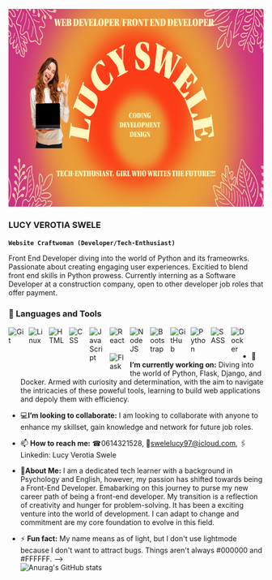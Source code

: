 <p align="center">
<img width="990px" height="390px" src="Untitled.png">
</p>

### LUCY VEROTIA SWELE

  **`Website Craftwoman (Developer/Tech-Enthusiast)`**
 
 Front End Developer diving into the world of Python and its frameowrks. Passionate about creating engaging user experiences. Excitied to blend front end skills in Python prowess. Currently interning as a Software Developer at a construction company, open to other developer job roles that offer payment. 

### 🧰 Languages and Tools

<img align="left" alt="Git" width="30px" style="padding-right:10px;" src="https://cdn.jsdelivr.net/gh/devicons/devicon/icons/git/git-original.svg" />
<img align="left" alt="Linux" width="30px" style="padding-right:10px;" src="https://cdn.jsdelivr.net/gh/devicons/devicon/icons/linux/linux-original.svg" />
<img align="left" alt="HTML" width="30px" style="padding-right:10px;" src="https://cdn.jsdelivr.net/gh/devicons/devicon/icons/html5/html5-plain.svg" />
<img align="left" alt="CSS" width="30px" style="padding-right:10px;" src="https://cdn.jsdelivr.net/gh/devicons/devicon/icons/css3/css3-plain.svg" />
<img align="left" alt="JavaScript" width="30px" style="padding-right:10px;" src="https://cdn.jsdelivr.net/gh/devicons/devicon/icons/javascript/javascript-plain.svg" />
<img align="left" alt="React" width="30px" style="padding-right:10px;" src="https://cdn.jsdelivr.net/gh/devicons/devicon/icons/react/react-original.svg" />
<img align="left" alt="NodeJS" width="30px" style="padding-right:10px;" src="https://cdn.jsdelivr.net/gh/devicons/devicon/icons/nodejs/nodejs-original.svg" />
<img align="left" alt="Bootstrap" width="30px" style="padding-right:10px;" src="https://cdn.jsdelivr.net/gh/devicons/devicon/icons/bootstrap/bootstrap-original.svg" />
<img align="left" alt="GitHub" width="30px" style="padding-right:10px;" src="https://cdn.jsdelivr.net/gh/devicons/devicon/icons/github/github-original.svg" />
<img align="left" alt="Python" width="30px" style="padding-right:10px;" src="https://cdn.jsdelivr.net/gh/devicons/devicon/icons/python/python-original.svg" />
<img align="left" alt="SASS" width="30px" style="padding-right:10px;" src="https://cdn.jsdelivr.net/gh/devicons/devicon/icons/sass/sass-original.svg" />
<img align="left" alt="Docker" width="30px" style="padding-right:10px;" src="https://cdn.jsdelivr.net/gh/devicons/devicon/icons/docker/docker-original.svg" />
<img align="left" alt="Flask" width="30px" style="padding-right:10px;" src="https://cdn.jsdelivr.net/gh/devicons/devicon/icons/flask/flask-original.svg" />
 <br />
<br />


- 🔭 <strong>I’m currently working on:</strong>
   Diving into the world of Python, Flask, Django, and Docker. Armed with curiosity and determination, with the aim to navigate the intricacies of these poweful tools, learning to build web applications and depoly them with efficiency. 
  
-  💻<strong>I’m looking to collaborate:</strong>
  I am looking to collaborate with anyone to enhance my skillset, gain knowledge and network for future job roles.
- 📫 <strong>How to reach me:</strong>
☎0614321528, 📩swelelucy97@icloud.com, 🖇Linkedin: Lucy Verotia Swele
-  💬<strong>About Me:</strong>
I am a dedicated tech learner with a background in Psychology and English, however, my passion has shifted towards being a Front-End Developer. Emabarking on this journey to purse my new career path of being a front-end developer. My transition is a reflection of creativity and hunger for problem-solving. It has been a exciting venture into the world of development. I can adapt to change and commitment are my core foundation to evolve in this field.
- ⚡ <strong>Fun fact:</strong>
My name means as of light, but I don't use lightmode because I don't want to attract bugs. Things aren't always #000000 and #FFFFFF.
-->
  <br />
 ![Anurag's GitHub stats](https://github-readme-stats.vercel.app/api?username=KhaniLucy&show_icons=true&theme=jolly)
